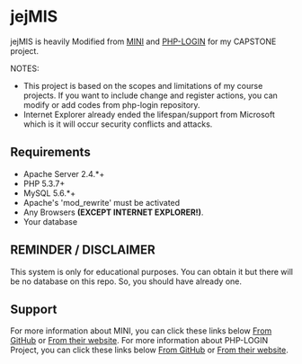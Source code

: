 # jejMIS

jejMIS is heavily Modified from [MINI](http://www.php-mini.com) and [PHP-LOGIN](http://www.php-login.net/) for my CAPSTONE project.

NOTES:
- This project is based on the scopes and limitations of my course projects. If you want to include change and register actions, you can modify or add codes from php-login repository.
- Internet Explorer already ended the lifespan/support from Microsoft which is it will occur security conflicts and attacks.

## Requirements

- Apache Server 2.4.*+
- PHP 5.3.7+
- MySQL 5.6.*+
- Apache's 'mod_rewrite' must be activated
- Any Browsers **(EXCEPT INTERNET EXPLORER!)**.
- Your database

## REMINDER / DISCLAIMER

This system is only for educational purposes. You can obtain it but there will be no database on this repo.
So, you should have already one.

## Support

For more information about MINI, you can click these links below
[From GitHub](https://www.github.com/panique/mini) or [From their website](http://www.php-mini.com/).
For more information about PHP-LOGIN Project, you can click these links below
[From GitHub](https://www.github.com/panique/huge) or [From their website](http://www.php-login.net/).